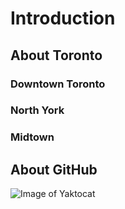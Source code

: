 # Introduction
## About Toronto
### Downtown Toronto
### North York
### Midtown

## About GitHub
![Image of Yaktocat](https://octodex.github.com/images/yaktocat.png)

